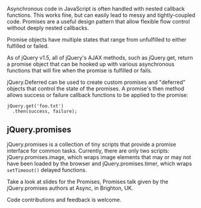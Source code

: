 Asynchronous code in JavaScript is often handled with nested callback functions.
This works fine, but can easily lead to messy and tightly-coupled code. Promises are a useful design pattern that allow flexible flow control without deeply nested callbacks.

Promise objects have multiple states that range from unfulfilled to either
fulfilled or failed.

As of jQuery v1.5, all of jQuery's AJAX methods, such as jQuery.get, return a
promise object that can be hooked up with various asynchronous functions that will
fire when the promise is fulfilled or fails.

jQuery.Deferred can be used to create custom promises and "deferred" objects that
control the state of the promises. A promise's then method allows success or
failure callback functions to be applied to the promise:

    jQuery.get('foo.txt')
      .then(success, failure);

jQuery.promises
---------------

jQuery.promises is a collection of tiny scripts that provide a promise interface
for common tasks. Currently, there are only two scripts: jQuery.promises.image,
which wraps image elements that may or may not have been loaded by the browser
and jQuery.promises.timer, which wraps `setTimeout()` delayed functions.

Take a look at slides for the Promises, Promises talk given by the jQuery.promises
authors at Async, in Brighton, UK.

Code contributions and feedback is welcome.
